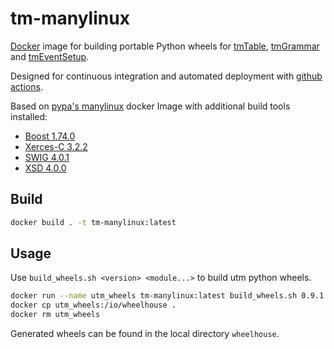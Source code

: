 # tm-manylinux

[Docker](https://www.docker.com/) image for building portable Python wheels for
[tmTable](https://github.com/cms-l1-globaltrigger/tm-table),
[tmGrammar](https://github.com/cms-l1-globaltrigger/tm-grammar) and
[tmEventSetup](https://github.com/cms-l1-globaltrigger/tm-eventsetup).

Designed for continuous integration and automated deployment with
[github actions](https://github.com/features/actions).

Based on [pypa's manylinux](https://github.com/pypa/manylinux) docker Image with
additional build tools installed:
 * [Boost 1.74.0](https://www.boost.org/)
 * [Xerces-C 3.2.2](https://xerces.apache.org/xerces-c/)
 * [SWIG 4.0.1](http://www.swig.org/)
 * [XSD 4.0.0](https://codesynthesis.com/products/xsd/)

## Build

```bash
docker build . -t tm-manylinux:latest
```

## Usage

Use `build_wheels.sh <version> <module...>` to build utm python wheels.

```bash
docker run --name utm_wheels tm-manylinux:latest build_wheels.sh 0.9.1 tm-grammar tm-table tm-eventsetup
docker cp utm_wheels:/io/wheelhouse .
docker rm utm_wheels
```

Generated wheels can be found in the local directory `wheelhouse`.

